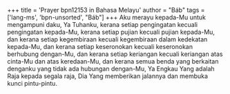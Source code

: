 +++
title = 'Prayer bpn12153 in Bahasa Melayu'
author = "Báb"
tags = ['lang-ms', 'bpn-unsorted', "Báb"]
+++
Aku merayu kepada-Mu untuk mengampuni daku, Ya Tuhanku, kerana setiap pengingatan kecuali pengingatan kepada-Mu, kerana setiap pujian kecuali pujian kepada-Mu, dan kerana setiap kegembiraan kecuali kegembiraan dalam kedekatan kepada-Mu, dan kerana setiap keseronokan kecuali keseronokan berhubung dengan-Mu, dan kerana setiap keriangan kecuali keriangan atas cinta-Mu dan atas keredaan-Mu, dan kerana semua benda yang berkaitan denganku yang tidak ada hubungan dengan-Mu, Ya Engkau Yang adalah Raja kepada segala raja, Dia Yang memberikan jalannya dan membuka kunci pintu-pintu.
